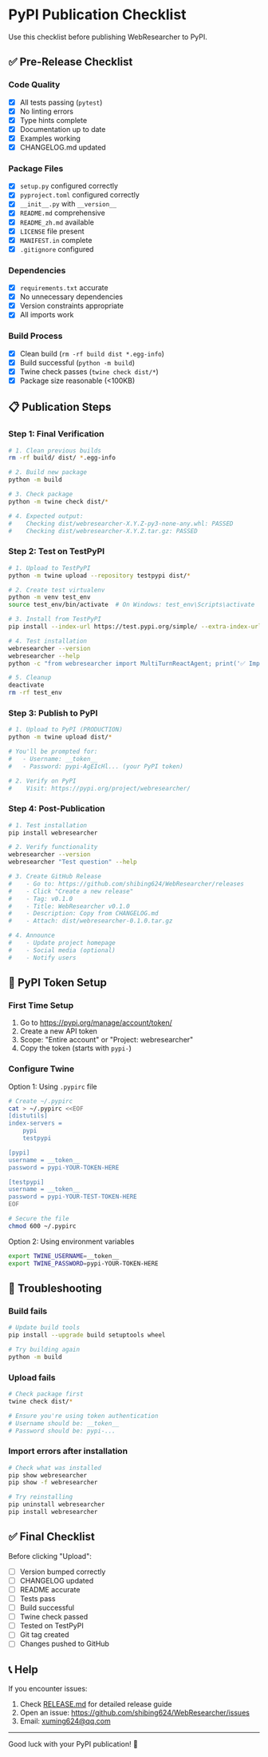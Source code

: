 # PyPI Publication Checklist

Use this checklist before publishing WebResearcher to PyPI.

## ✅ Pre-Release Checklist

### Code Quality
- [x] All tests passing (`pytest`)
- [x] No linting errors
- [x] Type hints complete
- [x] Documentation up to date
- [x] Examples working
- [x] CHANGELOG.md updated

### Package Files
- [x] `setup.py` configured correctly
- [x] `pyproject.toml` configured correctly
- [x] `__init__.py` with `__version__`
- [x] `README.md` comprehensive
- [x] `README_zh.md` available
- [x] `LICENSE` file present
- [x] `MANIFEST.in` complete
- [x] `.gitignore` configured

### Dependencies
- [x] `requirements.txt` accurate
- [x] No unnecessary dependencies
- [x] Version constraints appropriate
- [x] All imports work

### Build Process
- [x] Clean build (`rm -rf build dist *.egg-info`)
- [x] Build successful (`python -m build`)
- [x] Twine check passes (`twine check dist/*`)
- [x] Package size reasonable (<100KB)

## 📋 Publication Steps

### Step 1: Final Verification

```bash
# 1. Clean previous builds
rm -rf build/ dist/ *.egg-info

# 2. Build new package
python -m build

# 3. Check package
python -m twine check dist/*

# 4. Expected output:
#    Checking dist/webresearcher-X.Y.Z-py3-none-any.whl: PASSED
#    Checking dist/webresearcher-X.Y.Z.tar.gz: PASSED
```

### Step 2: Test on TestPyPI

```bash
# 1. Upload to TestPyPI
python -m twine upload --repository testpypi dist/*

# 2. Create test virtualenv
python -m venv test_env
source test_env/bin/activate  # On Windows: test_env\Scripts\activate

# 3. Install from TestPyPI
pip install --index-url https://test.pypi.org/simple/ --extra-index-url https://pypi.org/simple webresearcher

# 4. Test installation
webresearcher --version
webresearcher --help
python -c "from webresearcher import MultiTurnReactAgent; print('✅ Import OK')"

# 5. Cleanup
deactivate
rm -rf test_env
```

### Step 3: Publish to PyPI

```bash
# 1. Upload to PyPI (PRODUCTION)
python -m twine upload dist/*

# You'll be prompted for:
#   - Username: __token__
#   - Password: pypi-AgEIcHl... (your PyPI token)

# 2. Verify on PyPI
#    Visit: https://pypi.org/project/webresearcher/
```

### Step 4: Post-Publication

```bash
# 1. Test installation
pip install webresearcher

# 2. Verify functionality
webresearcher --version
webresearcher "Test question" --help

# 3. Create GitHub Release
#    - Go to: https://github.com/shibing624/WebResearcher/releases
#    - Click "Create a new release"
#    - Tag: v0.1.0
#    - Title: WebResearcher v0.1.0
#    - Description: Copy from CHANGELOG.md
#    - Attach: dist/webresearcher-0.1.0.tar.gz

# 4. Announce
#    - Update project homepage
#    - Social media (optional)
#    - Notify users
```

## 🔐 PyPI Token Setup

### First Time Setup

1. Go to https://pypi.org/manage/account/token/
2. Create a new API token
3. Scope: "Entire account" or "Project: webresearcher"
4. Copy the token (starts with `pypi-`)

### Configure Twine

Option 1: Using `.pypirc` file

```bash
# Create ~/.pypirc
cat > ~/.pypirc <<EOF
[distutils]
index-servers =
    pypi
    testpypi

[pypi]
username = __token__
password = pypi-YOUR-TOKEN-HERE

[testpypi]
username = __token__
password = pypi-YOUR-TEST-TOKEN-HERE
EOF

# Secure the file
chmod 600 ~/.pypirc
```

Option 2: Using environment variables

```bash
export TWINE_USERNAME=__token__
export TWINE_PASSWORD=pypi-YOUR-TOKEN-HERE
```

## 🐛 Troubleshooting

### Build fails

```bash
# Update build tools
pip install --upgrade build setuptools wheel

# Try building again
python -m build
```

### Upload fails

```bash
# Check package first
twine check dist/*

# Ensure you're using token authentication
# Username should be: __token__
# Password should be: pypi-...
```

### Import errors after installation

```bash
# Check what was installed
pip show webresearcher
pip show -f webresearcher

# Try reinstalling
pip uninstall webresearcher
pip install webresearcher
```

## ✅ Final Checklist

Before clicking "Upload":

- [ ] Version bumped correctly
- [ ] CHANGELOG updated
- [ ] README accurate
- [ ] Tests pass
- [ ] Build successful
- [ ] Twine check passed
- [ ] Tested on TestPyPI
- [ ] Git tag created
- [ ] Changes pushed to GitHub

## 📞 Help

If you encounter issues:

1. Check [RELEASE.md](./RELEASE.md) for detailed release guide
2. Open an issue: https://github.com/shibing624/WebResearcher/issues
3. Email: xuming624@qq.com

---

Good luck with your PyPI publication! 🚀

